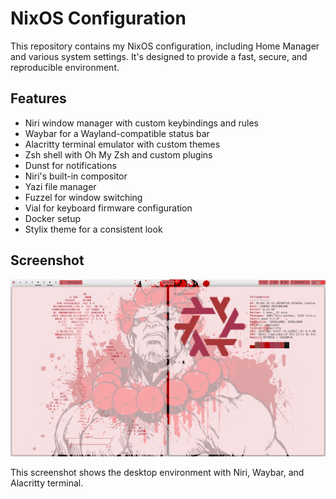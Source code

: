 # NixOS Configuration

This repository contains my NixOS configuration, including Home Manager and various system settings. It's designed to provide a fast, secure, and reproducible environment.

## Features

- Niri window manager with custom keybindings and rules
- Waybar for a Wayland-compatible status bar
- Alacritty terminal emulator with custom themes
- Zsh shell with Oh My Zsh and custom plugins
- Dunst for notifications
- Niri's built-in compositor
- Yazi file manager
- Fuzzel for window switching
- Vial for keyboard firmware configuration
- Docker setup
- Stylix theme for a consistent look

## Screenshot

![NixOS Desktop](gallery/Screenshot-from-2025-07-26-23-31-34.png)

This screenshot shows the desktop environment with Niri, Waybar, and Alacritty terminal.
